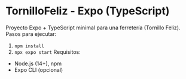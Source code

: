 # TornilloFeliz - Expo (TypeScript)
Proyecto Expo + TypeScript minimal para una ferretería (Tornillo Feliz).
Pasos para ejecutar:
1. `npm install`
2. `npx expo start`
Requisitos:
- Node.js (14+), npm
- Expo CLI (opcional)
